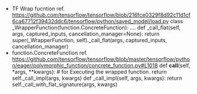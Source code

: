 * TF Wrap fucntion
ref. https://github.com/tensorflow/tensorflow/blob/216fce0329f8d92c11d1cf6ca67712f39432ddc6/tensorflow/python/saved_model/load.py
class _WrapperFunction(function.ConcreteFunction):
....
 def _call_flat(self, args, captured_inputs, cancellation_manager=None):
    return super(_WrapperFunction, self)._call_flat(args, captured_inputs,
                                                    cancellation_manager)
* function.ConcreteFunction
ref. https://github.com/tensorflow/tensorflow/blob/master/tensorflow/python/eager/polymorphic_function/concrete_function.py#L1018
  def __call__(self, *args, **kwargs):  # for Executing the wrapped function.
      return self._call_impl(args, kwargs)
  def _call_impl(self, args, kwargs):
      return self._call_with_flat_signature(args, kwargs)
